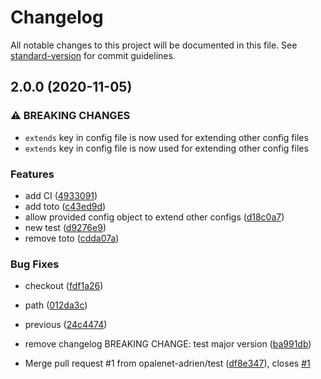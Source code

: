 # Changelog

All notable changes to this project will be documented in this file. See [standard-version](https://github.com/conventional-changelog/standard-version) for commit guidelines.

## 2.0.0 (2020-11-05)


### ⚠ BREAKING CHANGES

* `extends` key in config file is now used for extending other config files
* `extends` key in config file is now used for extending other config files

### Features

* add CI ([4933091](https://github.com/opalenet-adrien/benchmark-php/commit/493309124b879a202c92184edadbe7f7770c67f7))
* add toto ([c43ed9d](https://github.com/opalenet-adrien/benchmark-php/commit/c43ed9d912f8d99218f144ce61e483eb7b0407fa))
* allow provided config object to extend other configs ([d18c0a7](https://github.com/opalenet-adrien/benchmark-php/commit/d18c0a7581edd483c2a8b6ec91d1888b649112d4))
* new test ([d9276e9](https://github.com/opalenet-adrien/benchmark-php/commit/d9276e985682bb42ccd8ae6a697e0fa37455986b))
* remove toto ([cdda07a](https://github.com/opalenet-adrien/benchmark-php/commit/cdda07ac234d5a8dc633f820fcda664808584b75))


### Bug Fixes

* checkout ([fdf1a26](https://github.com/opalenet-adrien/benchmark-php/commit/fdf1a26febe88f4c5f02c18d3bbbaa30e01980ad))
* path ([012da3c](https://github.com/opalenet-adrien/benchmark-php/commit/012da3c5de3419b925a49d38b48666b4709c371c))
* previous ([24c4474](https://github.com/opalenet-adrien/benchmark-php/commit/24c4474c80dc42eb3c3e3d53455908f9284a749e))
* remove changelog BREAKING CHANGE: test major version ([ba991db](https://github.com/opalenet-adrien/benchmark-php/commit/ba991db911a2a8aea0325261de1c649718f51882))


* Merge pull request #1 from opalenet-adrien/test ([df8e347](https://github.com/opalenet-adrien/benchmark-php/commit/df8e347fd455328b4f4cdab4c1087f14e4ec5528)), closes [#1](https://github.com/opalenet-adrien/benchmark-php/issues/1)
